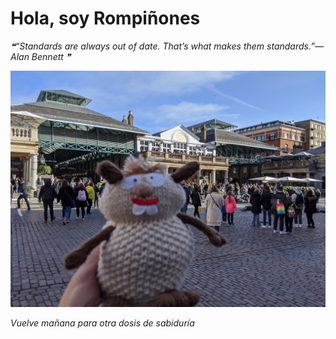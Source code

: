 # Hola, soy Rompiñones

<!--STARTS_HERE_QUOTE_README-->
<i>❝“Standards are always out of date.  That’s what makes them standards.”— Alan Bennett   ❞</i>
<!--ENDS_HERE_QUOTE_README-->

<!--START_SECTION:update_image-->
![alt text](https://raw.githubusercontent.com/focaalvarez/rompinones/main/.github/images/IMG_20220205_113355.jpg?raw=true)
<!--END_SECTION:update_image-->

*Vuelve mañana para otra dosis de sabiduría*
